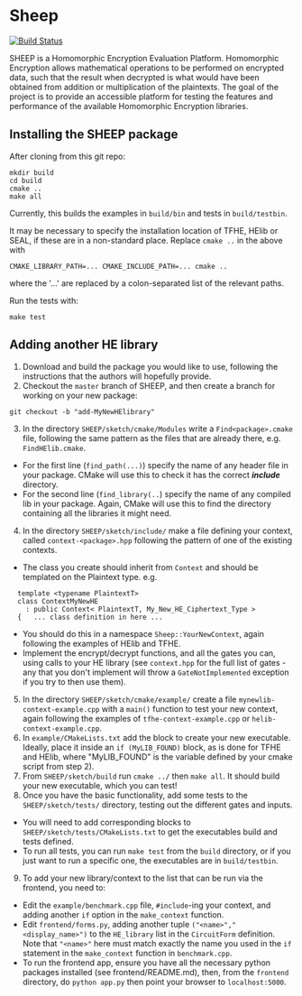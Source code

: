 # Sheep

[![Build Status](https://travis-ci.com/alan-turing-institute/SHEEP.svg?token=SEnDtSV7m3nSdUzTdE4a&branch=master)](https://travis-ci.com/alan-turing-institute/SHEEP)

SHEEP is a Homomorphic Encryption Evaluation Platform.
Homomorphic Encryption allows mathematical operations
to be performed on encrypted data, such that the result when
decrypted is what would have been obtained from addition or
multiplication of the plaintexts. The goal of the project is to
provide an accessible platform for testing the features and
performance of the available Homomorphic Encryption libraries.

## Installing the SHEEP package

After cloning from this git repo:
```
mkdir build
cd build
cmake ..
make all
```
Currently, this builds the examples in `build/bin` and tests in `build/testbin`.

It may be necessary to specify the installation location of TFHE, HElib or SEAL, if these are in a non-standard place.
Replace `cmake ..` in the above with
```
CMAKE_LIBRARY_PATH=... CMAKE_INCLUDE_PATH=... cmake ..
```
where the '...' are replaced by a colon-separated list of the relevant paths.

Run the tests with:
```
make test
```

## Adding another HE library

 1. Download and build the package you would like to use, following the instructions that the authors will hopefully provide.
 2. Checkout the `master` branch of SHEEP, and then create a branch for working on your new package:
 ```
 git checkout -b "add-MyNewHElibrary"
 ```
 3. In the directory `SHEEP/sketch/cmake/Modules`  write a `Find<package>.cmake` file, following the same pattern as the files
 that are already there, e.g. `FindHElib.cmake`.
   * For the first line (`find_path(...)`) specify the name of any header file in your package.  CMake will use this to check it
  has the correct ***include*** directory.
   * For the second line (`find_library(..`) specify the name of any compiled lib in your package.  Again, CMake will use this
  to find the directory containing all the libraries it might need.
 4. In the directory `SHEEP/sketch/include/` make a file defining your context, called `context-<package>.hpp` following the pattern
   of one of the existing contexts.
   * The class you create should inherit from `Context` and should be templated on the Plaintext type.  e.g.

```
  template <typename PlaintextT>
  class ContextMyNewHE
  	: public Context< PlaintextT, My_New_HE_Ciphertext_Type >
  {   ... class definition in here ...
  ```
  * You should do this in a namespace `Sheep::YourNewContext`, again following the examples of HElib and TFHE.
  * Implement the encrypt/decrypt functions, and all the gates you can, using calls to your HE library (see `context.hpp` for the
  full list of gates - any that you don't implement will throw a `GateNotImplemented` exception if you try to then use them).
 5. In the directory `SHEEP/sketch/cmake/example/` create a file `mynewlib-context-example.cpp` with a `main()` function to
    test your new context, again following the examples of `tfhe-context-example.cpp` or `helib-context-example.cpp`.
 6. In `example/CMakeLists.txt` add the block to create your new executable.  Ideally, place it inside an `if (MyLIB_FOUND)` block,
 as is done for TFHE and HElib, where "MyLIB_FOUND" is the variable defined by your cmake script from step 2).
 7. From `SHEEP/sketch/build` run `cmake ../` then `make all`.  It should build your new executable, which you can test!
 8. Once you have the basic functionality, add some tests to the `SHEEP/sketch/tests/` directory, testing out the different gates and inputs.
   * You will need to add corresponding blocks to `SHEEP/sketch/tests/CMakeLists.txt` to get the executables build and tests defined.
   * To run all tests, you can run `make test` from the `build` directory, or if you just want to run a specific one, the executables
   are in `build/testbin`.
 9. To add your new library/context to the list that can be run via the frontend, you need to:
   * Edit the `example/benchmark.cpp` file, `#include`-ing your context, and adding another `if` option in the `make_context` function.
   * Edit `frontend/forms.py`, adding another tuple `("<name>","<display_name>")` to the `HE_library` list in the `CircuitForm` definition.  Note that `"<name>"` here must match exactly the name you used in the `if` statement in the `make_context` function in `benchmark.cpp`.
   * To run the frontend app, ensure you have all the necessary python packages installed (see frontend/README.md), then, from the `frontend` directory, do `python app.py` then point your browser to `localhost:5000`.


